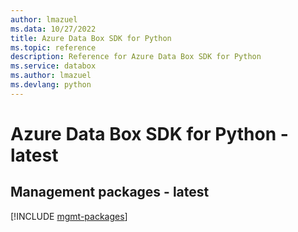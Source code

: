 ```yaml
---
author: lmazuel
ms.data: 10/27/2022
title: Azure Data Box SDK for Python
ms.topic: reference
description: Reference for Azure Data Box SDK for Python
ms.service: databox
ms.author: lmazuel
ms.devlang: python
---
```

# Azure Data Box SDK for Python - latest

## Management packages - latest
[!INCLUDE [mgmt-packages](data-box-mgmt-index.md)]